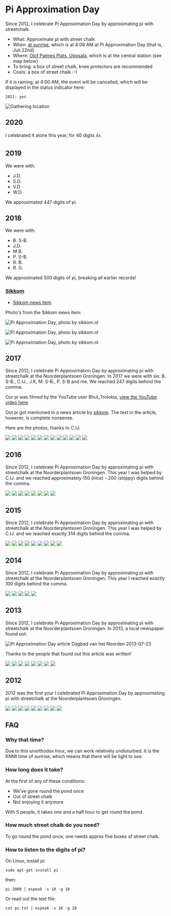 # Pi Approximation Day

Since 2012, I celebrate Pi Approximation Day by approximating pi 
with streetchalk.

 * What: Approximate pi with street chalk
 * When: [at sunrise](https://www.timeanddate.com/sun/sweden/uppsala),
   which is at 4:08 AM at Pi Approximation Day (that is, Juli 22nd)
 * Where: [Olof Palmes Plats, Uppsala](https://www.openstreetmap.org/search?query=pi%2C%20uppsala#map=19/59.85850/17.64579),
   which is at the central station (see map below)
 * To bring: a box of street chalk, knee protectors are recommended
 * Costs: a box of street chalk :-)

If it is raining, at 4:00 AM, the event will be cancelled, 
which will be displayed in the status indicator here:

```
2021: yes
```

![Gathering location](pics/map_uppsala.png)

## 2020

I celebrated it alone this year, for 40 digits :+1:.

## 2019

We were with: 

 * J.D.  
 * S.D.
 * V.D
 * W.D

We approximated 447 digits of pi.

## 2018

We were with: 

 * B. S-B.
 * J.D.  
 * M.B.
 * P. S-B.
 * R. B.
 * R. G.

We approximated 500 digits of pi, breaking all earlier records!

### [Sikkom](https://www.sikkom.nl)

 * [Sikkom news item](https://www.sikkom.nl/bier-jonkos-tag-foutje-pi-benaderingsdag-gevierd-in-noorderplantsoen/)

Photo's from the Sikkom news item:

![Pi Approximation Day, photo by sikkom.nl](pics/2018_sikkom_1.jpg)

![Pi Approximation Day, photo by sikkom.nl](pics/2018_sikkom_2.jpg)

![Pi Approximation Day, photo by sikkom.nl](pics/2018_sikkom_3.jpg)

## 2017

Since 2012, I celebrate Pi Approximation Day by approximating pi with streetchalk at the Noorderplantsoen Groningen. 
In 2017 we were with six: B. S-B., C.IJ., J.K, M. S-B., P. S-B and me. We reached 247 digits behind the comma.  

Our pi was filmed by the YouTube user Bhut_Trolokia, <a href="https://www.youtube.com/watch?v=zBL1f0vJxJs">view the YouTube video here</a>.

Out pi got mentioned in a news article by <a href="https://www.sikkom.nl/video-vreemde-227-boodschap-noorderplantsoen/">sikkom</a>.
The text in the article, however, is complete nonsense.

Here are the photos, thanks to C.IJ.

![](pics/2017_1.jpg)
![](pics/2017_2.jpg)
![](pics/2017_3.jpg)
![](pics/2017_4.jpg)
![](pics/2017_5.jpg)
![](pics/2017_6.jpg)
![](pics/2017_7.jpg)
![](pics/2017_8.jpg)
![](pics/2017_9.jpg)
![](pics/2017_10.jpg)
![](pics/2017_11.jpg)
![](pics/2017_12.jpg)
![](pics/2017_13.jpg)

## 2016

Since 2012, I celebrate Pi Approximation Day by approximating pi with streetchalk at the Noorderplantsoen Groningen. 
This year I was helped by C.IJ. and we reached approximately 150 (nice) - 200 (sloppy) digits behind the comma.

![](pics/2016_1.jpg)
![](pics/2016_2.jpg)
![](pics/2016_3.jpg)
![](pics/2016_4.jpg)
![](pics/2016_5.jpg)
![](pics/2016_6.jpg)
![](pics/2016_7.jpg)
![](pics/2016_8.jpg)

## 2015

Since 2012, I celebrate Pi Approximation Day by approximating pi with streetchalk at the Noorderplantsoen Groningen. 
This year I was helped by C.IJ. and we reached exactly 314 digits behind the comma.

![](pics/2015_1.jpg)
![](pics/2015_2.jpg)
![](pics/2015_3.jpg)
![](pics/2015_4.jpg)
![](pics/2015_5.jpg)
![](pics/2015_6.jpg)
![](pics/2015_7.jpg)
![](pics/2015_8.jpg)
![](pics/2015_9.jpg)

## 2014

Since 2012, I celebrate Pi Approximation Day by approximating pi with streetchalk at the Noorderplantsoen Groningen. This year I reached
exactly 100 digits behind the comma. 

![](pics/2014_1.jpg)
![](pics/2014_2.jpg)
![](pics/2014_3.jpg)
![](pics/2014_4.jpg)
![](pics/2014_5.png)

## 2013

Since 2012, I celebrate Pi Approximation Day by approximating pi with streetchalk at the Noorderplantsoen Groningen. 
In 2013, a local newspaper found out:

![Pi Approximation Day article Dagbad van het Noorden 2013-07-23](pics/RC_20130722.jpg)

Thanks to the people that found out this article was written!

![](pics/2013_1.jpg)
![](pics/2013_2.jpg)
![](pics/2013_3.jpg)
![](pics/2013_5.jpg)
![](pics/2013_6.jpg)
![](pics/2013_7.jpg)
![](pics/2013_8.jpg)
![](pics/2013_9.jpg)

## 2012

2012 was the first your I celebrated Pi Approximation Day 
by approximating pi with streetchalk at the Noorderplantsoen Groningen.

![](pics/2012_1.jpg)
![](pics/2012_2.jpg)
![](pics/2012_3.jpg)
![](pics/2012_4.jpg)
![](pics/2012_5.jpg)
![](pics/2012_6.jpg)
![](pics/2012_7.jpg)
![](pics/2012_8.jpg)
![](pics/2012_9.jpg)

## FAQ

### Why that time?

Due to this unorthodox hour, we can work relatively undisturbed. 
It is the KNMI time of sunrise, which means that there will be light to see. 

### How long does it take?

At the first of any of these conditions:

 * We've gone round the pond once
 * Out of street chalk
 * Not enjoying it anymore

With 5 people, it takes one and a half hour to get round the pond.

### How much street chalk do you need?

To go round the pond once, one needs approx five boxes of street chalk.

### How to listen to the digits of pi?

On Linux, install pi:

```
sudo apt-get install pi
```

then:

```
pi 2000 | espeak -s 10 -g 10
```

Or read out the text file:

```
cat pi.txt | espeak -s 10 -g 10
```
